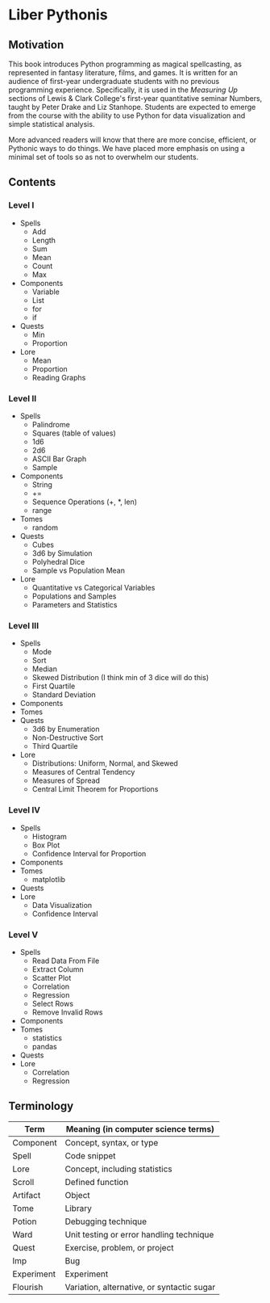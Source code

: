 # Liber Pythonis

## Motivation

This book introduces Python programming as magical spellcasting, as represented in fantasy literature, films, and games. It is written for an audience of first-year undergraduate students with no previous programming experience. Specifically, it is used in the *Measuring Up* sections of Lewis & Clark College's first-year quantitative seminar Numbers, taught by Peter Drake and Liz Stanhope. Students are expected to emerge from the course with the ability to use Python for data visualization and simple statistical analysis.

More advanced readers will know that there are more concise, efficient, or Pythonic ways to do things. We have placed more emphasis on using a minimal set of tools so as not to overwhelm our students.


## Contents

### Level I

* Spells
    * Add
    * Length
    * Sum
    * Mean
    * Count
    * Max
* Components
    * Variable
    * List
    * for
    * if
* Quests
    * Min
    * Proportion
* Lore
    * Mean
    * Proportion
    * Reading Graphs
    
### Level II

* Spells
    * Palindrome
    * Squares (table of values)
    * 1d6
    * 2d6
    * ASCII Bar Graph
    * Sample
* Components
    * String
    * +=
    * Sequence Operations (+, *, len)
    * range
* Tomes
    * random
* Quests
    * Cubes
    * 3d6 by Simulation
    * Polyhedral Dice
    * Sample vs Population Mean
* Lore
    * Quantitative vs Categorical Variables
    * Populations and Samples
    * Parameters and Statistics
    
### Level III

* Spells
    * Mode
    * Sort
    * Median
    * Skewed Distribution (I think min of 3 dice will do this)
    * First Quartile
    * Standard Deviation
* Components
* Tomes
* Quests
    * 3d6 by Enumeration
    * Non-Destructive Sort
    * Third Quartile
* Lore
    * Distributions: Uniform, Normal, and Skewed
    * Measures of Central Tendency
    * Measures of Spread
    * Central Limit Theorem for Proportions
    
### Level IV

* Spells
    * Histogram
    * Box Plot
    * Confidence Interval for Proportion
* Components
* Tomes
    * matplotlib
* Quests
* Lore
    * Data Visualization
    * Confidence Interval
    
### Level V

* Spells
    * Read Data From File
    * Extract Column
    * Scatter Plot
    * Correlation
    * Regression
    * Select Rows
    * Remove Invalid Rows
* Components
* Tomes
    * statistics
    * pandas
* Quests
* Lore
    * Correlation
    * Regression
    
## Terminology

| Term | Meaning (in computer science terms) |
| --- | --- |
| Component | Concept, syntax, or type |
| Spell | Code snippet |
| Lore | Concept, including statistics |
| Scroll | Defined function |
| Artifact | Object |
| Tome | Library |
| Potion | Debugging technique |
| Ward | Unit testing or error handling technique |
| Quest | Exercise, problem, or project |
| Imp | Bug |
| Experiment | Experiment |
| Flourish | Variation, alternative, or syntactic sugar |

